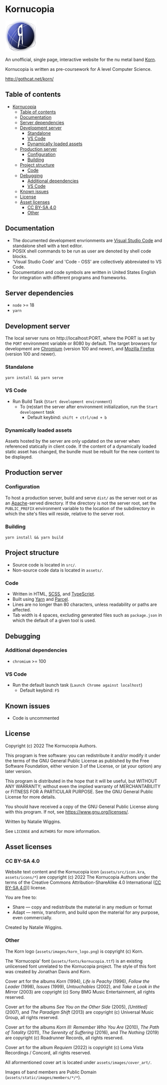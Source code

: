 # Kornucopia

<img src="assets/icons/icon.png" alt="Icon" width="100">

An unofficial, single page, interactive website for the nu metal band
[Korn](https://wikipedia.org/wiki/Korn).

Kornucopia is written as pre-coursework for A level Computer Science.

http://gothcat.net/korn/

## Table of contents

* [Kornucopia](#kornucopia)
  * [Table of contents](#table-of-contents)
  * [Documentation](#documentation)
  * [Server dependencies](#server-dependencies)
  * [Development server](#development-server)
    * [Standalone](#standalone)
    * [VS Code](#vs-code)
    * [Dynamically loaded assets](#dynamically-loaded-assets)
  * [Production server](#production-server)
    * [Configuration](#configuration)
    * [Building](#building)
  * [Project structure](#project-structure)
    * [Code](#code)
  * [Debugging](#debugging)
    * [Additional dependencies](#additional-dependencies)
    * [VS Code](#vs-code-1)
  * [Known issues](#known-issues)
  * [License](#license)
  * [Asset licenses](#asset-licenses)
    * [CC BY-SA 4.0](#cc-by-sa-40)
    * [Other](#other)

## Documentation

* The documented development envrionments are
  [Visual Studio Code](https://code.visualstudio.com/) and standalone shell with
  a text editor.
* POSIX shell commands to be run as user are denoted by shell code blocks.
* 'Visual Studio Code' and 'Code - OSS' are collectively abbreviated to VS Code.
* Documentation and code symbols are written in United States English for
  integration with different programs and frameworks.

## Server dependencies

- `node` >= 18
- `yarn`

## Development server

The local server runs on http://localhost:PORT, where the PORT is set by the
`PORT` environment variable or 8080 by default. The target browsers for
development are [Chromium](https://www.chromium.org/Home/) (version 100 and
newer), and [Mozilla Firefox](https://www.mozilla.org/en-GB/firefox/) (version
100 and newer).

### Standalone

```shell
yarn install && yarn serve
```

### VS Code

* Run Build Task (`Start development environment`)
  * To (re)start the server after environment initialization, run the
    `Start development` task
      * Default keybind: `shift + ctrl/cmd + b`

### Dynamically loaded assets

Assets hosted by the server are only updated on the server when referenced
statically in client code. If the content of a dynamically loaded static asset
has changed, the bundle must be rebuilt for the new content to be displayed.

## Production server

### Configuration

To host a production server, build and serve `dist/` as the server root or as an
[Apache](https://apache.org/)-served directory. If the directory is not the
server root, set the `PUBLIC_PREFIX` environment variable to the location of the
subdirectory in which the site's files will reside, relative to the server root.

### Building

```shell
yarn install && yarn build
```

## Project structure

* Source code is located in `src/`.
* Non-source code data is located in `assets/`.

### Code

* Written in HTML, [SCSS](https://sass-lang.com/), and
  [TypeScript](https://www.typescriptlang.org/).
* Built using [Yarn](https://yarnpkg.com/) and [Parcel](https://parceljs.org/).
* Lines are no longer than 80 characters, unless readability or paths are
  affected.
* Tab width is 4 spaces, excluding generated files such as `package.json` in
  which the default of a given tool is used.

## Debugging

### Additional dependencies

* `chromium` >= 100

### VS Code

* Run the default launch task (`Launch Chrome against localhost`)
    * Default keybind: `F5`

## Known issues

* Code is uncommented

## License

Copyright (c) 2022 The Kornucopia Authors.

This program is free software: you can redistribute it and/or modify
it under the terms of the GNU General Public License as published by
the Free Software Foundation, either version 3 of the License, or
(at your option) any later version.

This program is distributed in the hope that it will be useful,
but WITHOUT ANY WARRANTY; without even the implied warranty of
MERCHANTABILITY or FITNESS FOR A PARTICULAR PURPOSE. See the
GNU General Public License for more details.

You should have received a copy of the GNU General Public License
along with this program. If not, see <https://www.gnu.org/licenses/>.

Written by Natalie Wiggins.

See `LICENSE` and `AUTHORS` for more information.

## Asset licenses

### CC BY-SA 4.0

Website text content and the Kornucopia icon (`assets/src/icon.kra`,
`assets/icons/*`) are copyright (c) 2022 The Kornucopia Authors under the terms
of the Creative Commons Attribution-ShareAlike 4.0 International
([CC BY-SA 4.0](https://creativecommons.org/licenses/by-sa/4.0/))] license.

You are free to:
* Share — copy and redistribute the material in any medium or format
* Adapt — remix, transform, and build upon the material
  for any purpose, even commercially.

Created by Natalie Wiggins.

### Other

The Korn logo (`assets/images/korn_logo.png`) is copyright (c) Korn.

The 'Kornucopia' font (`assets/fonts/kornucopia.ttf`) is an existing unlicensed
font unrelated to the Kornucopia project. The style of this font was created by
Jonathan Davis and Korn.

Cover art for the albums *Korn* (1994), *Life is Peachy* (1996),
*Follow the Leader* (1998), *Issues* (1999), *Untouchables* (2002), and
*Take a Look in the Mirror* (2003) are copyright (c) Sony BMG Music
Entertainment, all rights reserved.

Cover art for the albums *See You on the Other Side* (2005), *\[Untitled\]*
(2007), and *The Paradigm Shift* (2013) are copyright (c) Universal Music Group,
all rights reserved.

Cover art for the albums *Korn III: Remember Who You Are* (2010),
*The Path of Totality* (2011), *The Serenity of Suffering* (2016), and
*The Nothing* (2019) are copyright (c) Roadrunner Records, all rights reserved.

Cover art for the album *Requiem* (2022) is copyright (c)
Loma Vista Recordings / Concord, all rights reserved.

All aformentioned cover art is located under `assets/images/cover_art/`.

Images of band members are Public Domain (`assets/static/images/members/*/*`).
